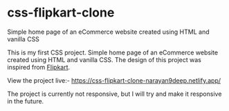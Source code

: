 # css-flipkart-clone
Simple home page of an eCommerce website created using HTML and vanilla CSS

This is my first CSS project. Simple home page of an eCommerce website created using HTML and vanilla CSS. The design of this project was inspired from [Flipkart](https://www.flipkart.com/).

View the project live:- https://css-flipkart-clone-narayan9deep.netlify.app/

The project is currently not responsive, but I will try and make it responsive in the future.
